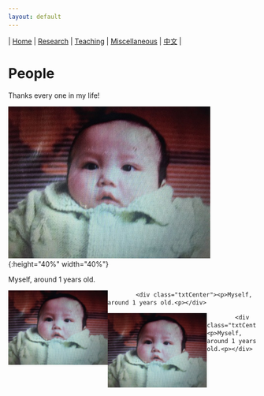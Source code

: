 ```yaml
---
layout: default
---
```

| [Home](index.md)  | [Research](research-en.md)    | [Teaching](teaching-en.md) | [Miscellaneous](miscellaneous-en.md)        | [中文](people-ch.md) |

# People

Thanks every one in my life!


![1](title.png){:height="40%" width="40%"}

Myself, around 1 years old.

<div style="width:100%;">
            <img src="title.png" align="left"  width="40%" height="40%"/>
            
            <div class="txtCenter"><p>Myself, around 1 years old.<p></div> 
            
</div>

<div style="width:100%;">
            <img src="title.png" align="left"  width="40%" height="40%"/>
            
            <div class="txtCenter"><p>Myself, around 1 years old.<p></div> 
            
</div>

<meta name="googlebot" content="noindex" />
